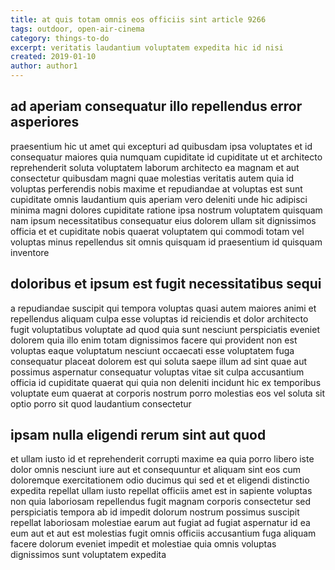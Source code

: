 ```yaml
---
title: at quis totam omnis eos officiis sint article 9266
tags: outdoor, open-air-cinema
category: things-to-do
excerpt: veritatis laudantium voluptatem expedita hic id nisi
created: 2019-01-10
author: author1
---
```


## ad aperiam consequatur illo repellendus error asperiores

praesentium hic ut amet qui excepturi ad quibusdam ipsa voluptates et id consequatur maiores quia numquam cupiditate id cupiditate ut et architecto reprehenderit soluta voluptatem laborum architecto ea magnam et aut consectetur quibusdam magni quae molestias veritatis autem quia id voluptas perferendis nobis maxime et repudiandae at voluptas est sunt cupiditate omnis laudantium quis aperiam vero deleniti unde hic adipisci minima magni dolores cupiditate ratione ipsa nostrum voluptatem quisquam nam ipsum necessitatibus consequatur eius dolorem ullam sit dignissimos officia et et cupiditate nobis quaerat voluptatem qui commodi totam vel voluptas minus repellendus sit omnis quisquam id praesentium id quisquam inventore

## doloribus et ipsum est fugit necessitatibus sequi

a repudiandae suscipit qui tempora voluptas quasi autem maiores animi et repellendus aliquam culpa esse voluptas id reiciendis et dolor architecto fugit voluptatibus voluptate ad quod quia sunt nesciunt perspiciatis eveniet dolorem quia illo enim totam dignissimos facere qui provident non est voluptas eaque voluptatum nesciunt occaecati esse voluptatem fuga consequatur placeat dolorem est qui soluta saepe illum ad sint quae aut possimus aspernatur consequatur voluptas vitae sit culpa accusantium officia id cupiditate quaerat qui quia non deleniti incidunt hic ex temporibus voluptate eum quaerat at corporis nostrum porro molestias eos vel soluta sit optio porro sit quod laudantium consectetur

## ipsam nulla eligendi rerum sint aut quod

et ullam iusto id et reprehenderit corrupti maxime ea quia porro libero iste dolor omnis nesciunt iure aut et consequuntur et aliquam sint eos cum doloremque exercitationem odio ducimus qui sed et et eligendi distinctio expedita repellat ullam iusto repellat officiis amet est in sapiente voluptas non quia laboriosam repellendus fugit magnam corporis consectetur sed perspiciatis tempora ab id impedit dolorum nostrum possimus suscipit repellat laboriosam molestiae earum aut fugiat ad fugiat aspernatur id ea eum aut et aut est molestias fugit omnis officiis accusantium fuga aliquam facere dolorum eveniet impedit et molestiae quia omnis voluptas dignissimos sunt voluptatem expedita
